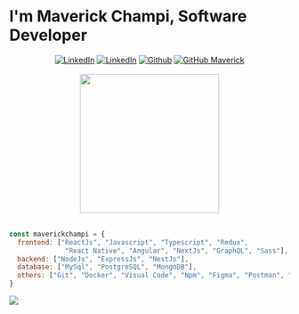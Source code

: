 # I'm Maverick Champi, Software Developer
  
<div align="center">
  <a href="https://maverickchampi.vercel.app" target="_blank"><img src="https://img.shields.io/static/v1?style=for-the-badge&message=Portfolio&color=454546&label=" alt="LinkedIn" /></a>
  <a href="https://www.linkedin.com/in/maverickchampi/" target="_blank"><img src="https://img.shields.io/static/v1?style=for-the-badge&message=LinkedIn&color=0A66C2&label=" alt="LinkedIn" /></a>
  <a href="https://github.com/maverickchampi" target="_blank"><img src="https://img.shields.io/static/v1?style=for-the-badge&message=Github&color=151b23&logo=github&logoColor=FFFFFF&label=" alt="Github" /></a>
  <a href="https://github.com/maverickchampi"><img src="https://img.shields.io/github/followers/maverickchampi?label=Follow&style=social" alt="GitHub Maverick"></a>
</div>

<br>

<div align="center">
  <img src="https://i.ibb.co/rp1tLqR/cat-computer.gif" width="250"/>
</div>

<br>

```javascript
const maverickchampi = {
  frontend: ["ReactJs", "Javascript", "Typescript", "Redux",
              "React Native", "Angular", "NextJs", "GraphQL", "Sass"],
  backend: ["NodeJs", "ExpressJs", "NestJs"],
  database: ["MySql", "PostgreSQL", "MongoDB"],
  others: ["Git", "Docker", "Visual Code", "Npm", "Figma", "Postman", "Bash", "Linux", "Ubuntu"]
}
```

<a href="https://skillicons.dev">
  <img src="https://skillicons.dev/icons?i=react,js,ts,redux,angular,nextjs,graphql,sass,nodejs,express,nestjs,mysql,postgres,mongodb,git,docker,vscode,npm,figma,postman,bash,linux,ubuntu&perline=18" />
</a>

